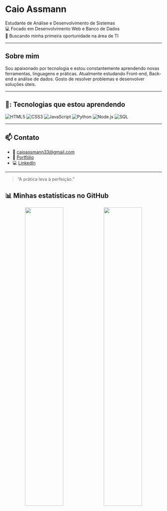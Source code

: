 #  Caio Assmann

 Estudante de Análise e Desenvolvimento de Sistemas  
💻 Focado em Desenvolvimento Web e Banco de Dados  
🚀 Buscando minha primeira oportunidade na área de TI

---

##  Sobre mim

Sou apaixonado por tecnologia e estou constantemente aprendendo novas ferramentas, linguagens e práticas. Atualmente estudando Front-end, Back-end e análise de dados. Gosto de resolver problemas e desenvolver soluções úteis.

---

## 🤍: Tecnologias que estou aprendendo

![HTML5](https://img.shields.io/badge/HTML5-E34F26?style=for-the-badge&logo=html5&logoColor=white)
![CSS3](https://img.shields.io/badge/CSS3-1572B6?style=for-the-badge&logo=css3&logoColor=white)
![JavaScript](https://img.shields.io/badge/JavaScript-F7DF1E?style=for-the-badge&logo=javascript&logoColor=black)
![Python](https://img.shields.io/badge/Python-3776AB?style=for-the-badge&logo=python&logoColor=white)
![Node.js](https://img.shields.io/badge/Node.js-339933?style=for-the-badge&logo=nodedotjs&logoColor=white)
![SQL](https://img.shields.io/badge/SQL-4479A1?style=for-the-badge&logo=postgresql&logoColor=white)

---

## 📫 Contato

- 📧 caioassmann33@gmail.com  
- 💼 <a href= "https://caioassmann03.github.io/PORTIFOLIO/" target="_blank">Portfólio</a>
- 💻 <a href= "https://www.linkedin.com/in/caio-assmann/" target="_blank">LinkedIn</a> 

---

> “A prática leva à perfeição.”  

## 📊 Minhas estatísticas no GitHub

<div align="center">
   <img src="https://github-readme-stats.vercel.app/api/top-langs/?username=caioassmann03&layout=compact&theme=dark" width="49.5%"/>
   <img src="https://github-readme-stats.vercel.app/api?username=caioassmann03&show_icons=true&theme=dark&count_private=true" width="49.5%"/>

</div>


<!--
**CaioAssmann03/caioassmann03** is a ✨ _special_ ✨ repository because its `README.md` (this file) appears on your GitHub profile.

Here are some ideas to get you started:

- 🔭 I’m currently working on ...
- 🌱 I’m currently learning ...
- 👯 I’m looking to collaborate on ...
- 🤔 I’m looking for help with ...
- 💬 Ask me about ...
- 📫 How to reach me: ...
- 😄 Pronouns: ...
- ⚡ Fun fact: ...
-->

